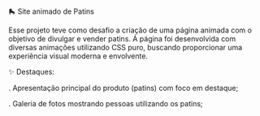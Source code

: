 🛼 Site animado de Patins

Esse projeto teve como desafio a criação de uma página animada com o objetivo de divulgar e vender patins.
Á página foi desenvolvida com diversas animações utilizando CSS puro, buscando proporcionar uma experiência visual moderna e envolvente.

✨ Destaques:

. Apresentação principal do produto (patins) com foco em destaque;

. Galeria de fotos mostrando pessoas utilizando os patins;

